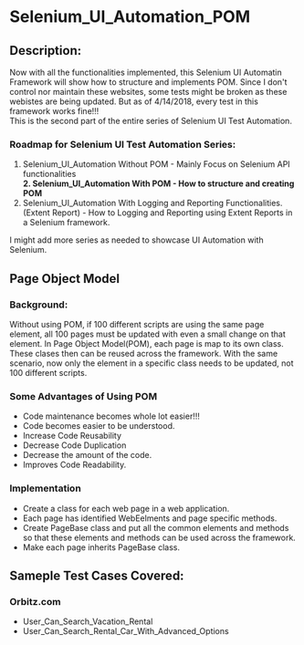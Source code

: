 # Selenium_UI_Automation_POM
## Description:
Now with all the functionalities implemented, this Selenium UI Automatin Framework will show how to structure and implements POM. Since I don't control nor maintain these websites, some tests might be broken as these webistes are being updated. But as of 4/14/2018, every test in this framework works fine!!!  
This is the second part of the entire series of Selenium UI Test Automation.  

### Roadmap for Selenium UI Test Automation Series:
1. Selenium_UI_Automation Without POM - Mainly Focus on Selenium API functionalities      
**2. Selenium_UI_Automation With POM - How to structure and creating POM**  
3. Selenium_UI_Automation With Logging and Reporting Functionalities.(Extent Report) - How to Logging and Reporting using Extent Reports in a Selenium framework.          

I might add more series as needed to showcase UI Automation with Selenium.  

## Page Object Model
### Background:
Without using POM, if 100 different scripts are using the same page element, all 100 pages must be updated with even a small change on  that element. 
In Page Object Model(POM), each page is map to its own class. These clases then can be reused across the framework. 
With the same scenario, now only the element in a specific class needs to be updated, not 100 different scripts.

### Some Advantages of Using POM
* Code maintenance becomes whole lot easier!!!
* Code becomes easier to be understood.
* Increase Code Reusability
* Decrease Code Duplication
* Decrease the amount of the code.
* Improves Code Readability.

### Implementation 
* Create a class for each web page in a web application.
* Each page has identified WebEelments and page specific methods.
* Create PageBase class and put all the common elements and methods so that these elements and methods can be used across the framework.
* Make each page inherits PageBase class.

## Sameple Test Cases Covered:
### Orbitz.com
* User_Can_Search_Vacation_Rental
* User_Can_Search_Rental_Car_With_Advanced_Options

